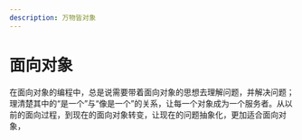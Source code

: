 ```yaml
---
description: 万物皆对象
---
```


# 面向对象

在面向对象的编程中，总是说需要带着面向对象的思想去理解问题，并解决问题；理清楚其中的“是一个”与“像是一个”的关系，让每一个对象成为一个服务者。从以前的面向过程，到现在的面向对象转变，让现在的问题抽象化，更加适合面向对象，

